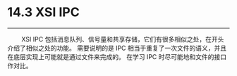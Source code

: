 # 14.3 XSI IPC
***

&emsp;&emsp;
XSI IPC 包括消息队列、信号量和共享存储，它们有很多相似之处，在开头介绍了相似之处的功能。
需要说明的是 IPC 相当于重复了一次文件的语义，并且在底层实现上可能就是通过文件来完成的。
在学习 IPC 时尽可能地和文件的接口作对比。